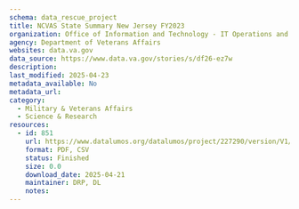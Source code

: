 ```yaml
---
schema: data_rescue_project 
title: NCVAS State Summary New Jersey FY2023
organization: Office of Information and Technology - IT Operations and Services (ITOPS)
agency: Department of Veterans Affairs
websites: data.va.gov
data_source: https://www.data.va.gov/stories/s/df26-ez7w
description: 
last_modified: 2025-04-23
metadata_available: No
metadata_url: 
category:
  - Military & Veterans Affairs 
  - Science & Research 
resources:
  - id: 851
    url: https://www.datalumos.org/datalumos/project/227290/version/V1/view
    format: PDF, CSV
    status: Finished
    size: 0.0
    download_date: 2025-04-21
    maintainer: DRP, DL
    notes: 
---
```

